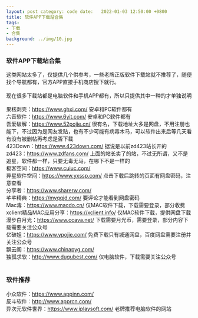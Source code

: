 ```yaml
---
layout: post category: code date:   2022-01-03 12:50:00 +0800
title: 软件APP下载站合集
tags:
- 下载
- 合集
background: ../img/10.jpg
---
```


### 软件APP下载站合集

这类网站太多了，仅提供几个供参考，一些老牌正版软件下载站就不推荐了，随便找个导航都有，官方APP直接手机商店搜下就行。<br>
<br>
现在很多下载站都是电脑软件和手机APP都有，所以只提供其中一种的才单独说明<br>
<br>
果核剥壳：https://www.ghxi.com/ 安卓和PC软件都有<br>
六音软件：https://www.6yit.com/ 安卓和PC软件都有<br>
吾爱破解：https://www.52pojie.cn/ 很有名，下载地址大多是网盘，不用注册也能下，不过因为是网友发贴，也有不少可能有病毒木马，可以软件出来后等几天看有没有被删帖再考虑是否下载<br>
423Down：https://www.423down.com/ 据说是以前zd423站长开的<br>
zd423：https://www.zdfans.com/ 上面的站长卖了的站，不过无所谓，又不是追星，软件都一样，只要无毒无马，在哪下不是一样的<br>
极客空间：https://www.cuiuc.com/<br>
异星软件空间：https://www.yxssp.com/ 点击下载后跳转的页面有网盘密码，注意查看<br>
分享者：https://www.sharerw.com/<br>
芊芊精典：https://myqqjd.com/ 要评论才能看到网盘密码<br>
Mac毒：https://www.macdo.cn/ 仅MAC软件下载，下载需要登录，部分收费<br>
xclient精品MAC应用分享：https://xclient.info/ 仅MAC软件下载，提供网盘下载<br>
漫步白月光：https://www.ccava.net/ 下载需要月光币，需要登录，部分内容下载需要关注公众号<br>
亿破姐：https://www.ypojie.com/ 免费下载只有城通网盘，百度网盘需要注册并关注公众号<br>
飘云阁：https://www.chinapyg.com/<br>
独孤求软：http://www.dugubest.com/ 仅电脑软件，下载需要关注公众号<br>
<br>
### 软件推荐<br>
小众软件：https://www.appinn.com/<br>
反斗软件：http://www.apprcn.com/<br>
异次元软件世界：https://www.iplaysoft.com/ 老牌推荐电脑软件的网站<br>